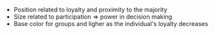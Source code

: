 - Position related to loyalty and proximity to the majority
- Size related to participation => power in decision making
- Base color for groups and ligher as the individual's loyalty decreases
